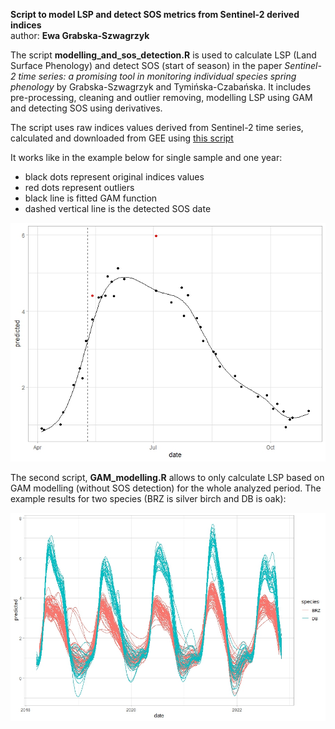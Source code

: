 **Script to model LSP and detect SOS metrics from Sentinel-2 derived indices**  
author: **Ewa Grabska-Szwagrzyk**

The script **modelling_and_sos_detection.R** is used to calculate LSP (Land Surface Phenology) and detect SOS (start of season) in the paper *Sentinel-2 time series: a promising tool in monitoring individual species spring phenology* by Grabska-Szwagrzyk and Tymińska-Czabańska. It includes pre-processing, cleaning and outlier removing, modelling LSP using GAM and detecting SOS using derivatives. 

The script uses raw indices values derived from Sentinel-2 time series, calculated and downloaded from GEE using [this script](https://code.earthengine.google.com/6f6a5fae3a4c016b9d41c96ba24017a7)  



It works like in the example below for single sample and one year:

* black dots represent original indices values
* red dots represent outliers
* black line is fitted GAM function
* dashed vertical line is the detected SOS date 

![](gam_der_8372.jpeg)


The second script, **GAM_modelling.R** allows to only calculate LSP based on GAM modelling (without SOS detection) for the whole analyzed period. 
The example results for two species (BRZ is silver birch and DB is oak):

![](gam_modelling.jpeg)
